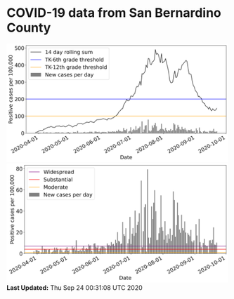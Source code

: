 # COVID-19 data from San Bernardino County
![image1](plots/graph.png)
![image2](plots/classification.png)
**Last Updated:** Thu Sep 24 00:31:08 UTC 2020